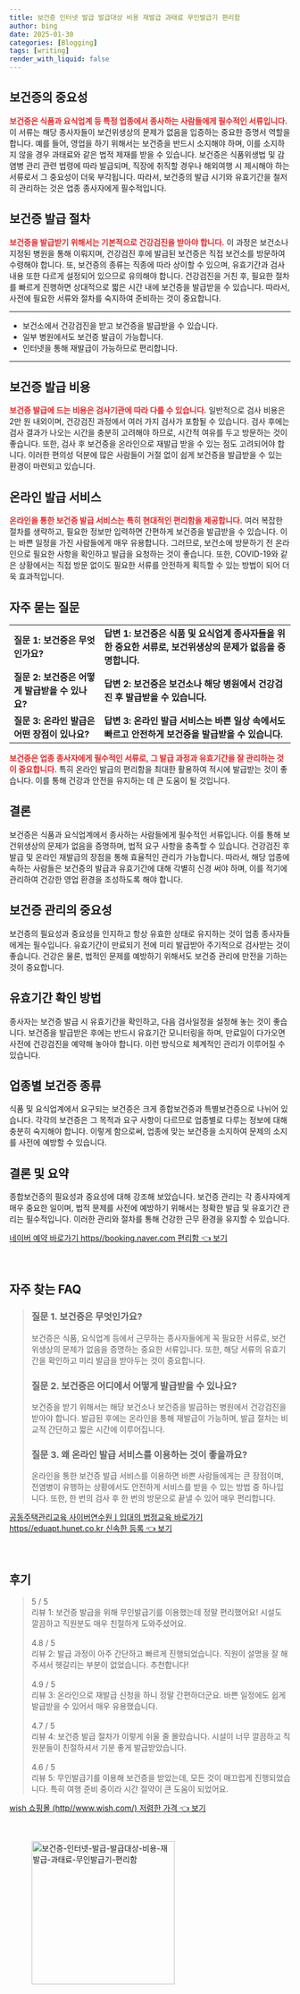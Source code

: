 ```yaml
---
title: 보건증 인터넷 발급 발급대상 비용 재발급 과태료 무인발급기 편리함
author: bing
date: 2025-01-30
categories: [Blogging]
tags: [writing]
render_with_liquid: false
---
```



<h2 id='보건증의 중요성'>보건증의 중요성</h2>

<p><b><span style="color: #ee2323;">보건증은 식품과 요식업계 등 특정 업종에서 종사하는 사람들에게 필수적인 서류입니다.</span></b> 이 서류는 해당 종사자들이 보건위생상의 문제가 없음을 입증하는 중요한 증명서 역할을 합니다. 예를 들어, 영업을 하기 위해서는 보건증을 반드시 소지해야 하며, 이를 소지하지 않을 경우 과태료와 같은 법적 제재를 받을 수 있습니다. 보건증은 식품위생법 및 감염병 관리 관련 법령에 따라 발급되며, 직장에 취직할 경우나 해외여행 시 제시해야 하는 서류로서 그 중요성이 더욱 부각됩니다. 따라서, 보건증의 발급 시기와 유효기간을 철저히 관리하는 것은 업종 종사자에게 필수적입니다.</p>

<h2 id='보건증 발급 절차'>보건증 발급 절차</h2>

<p><b><span style="color: #ee2323;">보건증을 발급받기 위해서는 기본적으로 건강검진을 받아야 합니다.</span></b> 이 과정은 보건소나 지정된 병원을 통해 이뤄지며, 건강검진 후에 발급된 보건증은 직접 보건소를 방문하여 수령해야 합니다. 또, 보건증의 종류는 직종에 따라 상이할 수 있으며, 유효기간과 검사 내용 또한 다르게 설정되어 있으므로 유의해야 합니다. 건강검진을 거친 후, 필요한 절차를 빠르게 진행하면 상대적으로 짧은 시간 내에 보건증을 발급받을 수 있습니다. 따라서, 사전에 필요한 서류와 절차를 숙지하여 준비하는 것이 중요합니다.</p>

<hr />

<ul>
    <li>보건소에서 건강검진을 받고 보건증을 발급받을 수 있습니다.</li>
    <li>일부 병원에서도 보건증 발급이 가능합니다.</li>
    <li>인터넷을 통해 재발급이 가능하므로 편리합니다.</li>
</ul>

<hr />

<h2 id='보건증 발급 비용'>보건증 발급 비용</h2>

<p><b><span style="color: #ee2323;">보건증 발급에 드는 비용은 검사기관에 따라 다를 수 있습니다.</span></b> 일반적으로 검사 비용은 2만 원 내외이며, 건강검진 과정에서 여러 가지 검사가 포함될 수 있습니다. 검사 후에는 검사 결과가 나오는 시간을 충분히 고려해야 하므로, 시간적 여유를 두고 방문하는 것이 좋습니다. 또한, 검사 후 보건증을 온라인으로 재발급 받을 수 있는 점도 고려되어야 합니다. 이러한 편의성 덕분에 많은 사람들이 거절 없이 쉽게 보건증을 발급받을 수 있는 환경이 마련되고 있습니다.</p>

<h2 id='온라인 발급 서비스'>온라인 발급 서비스</h2>

<p><b><span style="color: #ee2323;">온라인을 통한 보건증 발급 서비스는 특히 현대적인 편리함을 제공합니다.</span></b> 여러 복잡한 절차를 생략하고, 필요한 정보만 입력하면 간편하게 보건증을 발급받을 수 있습니다. 이는 바쁜 일정을 가진 사람들에게 매우 유용합니다. 그러므로, 보건소에 방문하기 전 온라인으로 필요한 사항을 확인하고 발급을 요청하는 것이 좋습니다. 또한, COVID-19와 같은 상황에서는 직접 방문 없이도 필요한 서류를 안전하게 획득할 수 있는 방법이 되어 더욱 효과적입니다.</p>

<h2 id='자주 묻는 질문'>자주 묻는 질문</h2>

<table>
    <tr>
        <td><b>질문 1: 보건증은 무엇인가요?</b></td>
        <td><b>답변 1: 보건증은 식품 및 요식업계 종사자들을 위한 중요한 서류로, 보건위생상의 문제가 없음을 증명합니다.</b></td>
    </tr>
    <tr>
        <td><b>질문 2: 보건증은 어떻게 발급받을 수 있나요?</b></td>
        <td><b>답변 2: 보건증은 보건소나 해당 병원에서 건강검진 후 발급받을 수 있습니다.</b></td>
    </tr>
    <tr>
        <td><b>질문 3: 온라인 발급은 어떤 장점이 있나요?</b></td>
        <td><b>답변 3: 온라인 발급 서비스는 바쁜 일상 속에서도 빠르고 안전하게 보건증을 발급받을 수 있습니다.</b></td>
    </tr>
</table>

<p><b><span style="color: #ee2323;">보건증은 업종 종사자에게 필수적인 서류로, 그 발급 과정과 유효기간을 잘 관리하는 것이 중요합니다.</span></b> 특히 온라인 발급의 편리함을 최대한 활용하여 적시에 발급받는 것이 좋습니다. 이를 통해 건강과 안전을 유지하는 데 큰 도움이 될 것입니다.</p>

<h2 id='결론'>결론</h2>

<p>보건증은 식품과 요식업계에서 종사하는 사람들에게 필수적인 서류입니다. 이를 통해 보건위생상의 문제가 없음을 증명하며, 법적 요구 사항을 충족할 수 있습니다. 건강검진 후 발급 및 온라인 재발급의 장점을 통해 효율적인 관리가 가능합니다. 따라서, 해당 업종에 속하는 사람들은 보건증의 발급과 유효기간에 대해 각별히 신경 써야 하며, 이를 적기에 관리하여 건강한 영업 환경을 조성하도록 해야 합니다.</p>

<h2 id='보건증 관리의 중요성'>보건증 관리의 중요성</h2>

<p>보건증의 필요성과 중요성을 인지하고 항상 유효한 상태로 유지하는 것이 업종 종사자들에게는 필수입니다. 유효기간이 만료되기 전에 미리 발급받아 주기적으로 검사받는 것이 좋습니다. 건강은 물론, 법적인 문제를 예방하기 위해서도 보건증 관리에 만전을 기하는 것이 중요합니다.</p>

<h2 id='유효기간 확인 방법'>유효기간 확인 방법</h2>

<p>종사자는 보건증 발급 시 유효기간을 확인하고, 다음 검사일정을 설정해 놓는 것이 좋습니다. 보건증을 발급받은 후에는 반드시 유효기간 모니터링을 하며, 만료일이 다가오면 사전에 건강검진을 예약해 놓아야 합니다. 이런 방식으로 체계적인 관리가 이루어질 수 있습니다.</p>

<h2 id='업종별 보건증 종류'>업종별 보건증 종류</h2>

<p>식품 및 요식업계에서 요구되는 보건증은 크게 종합보건증과 특별보건증으로 나뉘어 있습니다. 각각의 보건증은 그 목적과 요구 사항이 다르므로 업종별로 다루는 정보에 대해 충분히 숙지해야 합니다. 이렇게 함으로써, 업종에 맞는 보건증을 소지하여 문제의 소지를 사전에 예방할 수 있습니다.</p>

<h2 id='결론 및 요약'>결론 및 요약</h2>

<p>종합보건증의 필요성과 중요성에 대해 강조해 보았습니다. 보건증 관리는 각 종사자에게 매우 중요한 일이며, 법적 문제를 사전에 예방하기 위해서는 정확한 발급 및 유효기간 관리는 필수적입니다. 이러한 관리와 절차를 통해 건강한 근무 환경을 유지할 수 있습니다.</p>


<p><a class="click-button" title="네이버 예약 바로가기 https//booking.naver.com 편리함" href="https://blackassets.github.io/posts/%EB%84%A4%EC%9D%B4%EB%B2%84-%EC%98%88%EC%95%BD-%EB%B0%94%EB%A1%9C%EA%B0%80%EA%B8%B0-httpsbooking.naver.com-%ED%8E%B8%EB%A6%AC%ED%95%A8/" rel="dofollow">네이버 예약 바로가기 https//booking.naver.com 편리함 👈 보기</a></p><br>
<h2 id='자주_찾는_FAQ'>자주 찾는 FAQ</h2>
<div itemscope="" itemtype="https://schema.org/FAQPage"> 
<blockquote> 
<div itemscope="" itemprop="mainEntity" itemtype="https://schema.org/Question"> 
<h3 itemprop="name">질문 1. 보건증은 무엇인가요?</h3> 
<div itemscope="" itemprop="acceptedAnswer" itemtype="https://schema.org/Answer"> 
<span itemprop="text"> 
<p>보건증은 식품, 요식업계 등에서 근무하는 종사자들에게 꼭 필요한 서류로, 보건위생상의 문제가 없음을 증명하는 중요한 서류입니다. 또한, 해당 서류의 유효기간을 확인하고 미리 발급을 받아두는 것이 중요합니다.</p> 
</span> 
</div> 
</div> 

<div itemscope="" itemprop="mainEntity" itemtype="https://schema.org/Question"> 
<h3 itemprop="name">질문 2. 보건증은 어디에서 어떻게 발급받을 수 있나요?</h3> 
<div itemscope="" itemprop="acceptedAnswer" itemtype="https://schema.org/Answer"> 
<span itemprop="text"> 
<p>보건증을 받기 위해서는 해당 보건소나 보건증을 발급하는 병원에서 건강검진을 받아야 합니다. 발급된 후에는 온라인을 통해 재발급이 가능하며, 발급 절차는 비교적 간단하고 짧은 시간에 이루어집니다.</p> 
</span> 
</div> 
</div> 

<div itemscope="" itemprop="mainEntity" itemtype="https://schema.org/Question"> 
<h3 itemprop="name">질문 3. 왜 온라인 발급 서비스를 이용하는 것이 좋을까요?</h3> 
<div itemscope="" itemprop="acceptedAnswer" itemtype="https://schema.org/Answer"> 
<span itemprop="text"> 
<p>온라인을 통한 보건증 발급 서비스를 이용하면 바쁜 사람들에게는 큰 장점이며, 전염병이 유행하는 상황에서도 안전하게 서비스를 받을 수 있는 방법 중 하나입니다. 또한, 한 번의 검사 후 한 번의 방문으로 끝낼 수 있어 매우 편리합니다.</p> 
</span> 
</div> 
</div> 

</blockquote> 
</div>
<p><a class="click-button" title="공동주택관리교육 사이버연수원ㅣ입대의 법정교육 바로가기 https//eduapt.hunet.co.kr 신속한 등록" href="https://blackassets.github.io/posts/%EA%B3%B5%EB%8F%99%EC%A3%BC%ED%83%9D%EA%B4%80%EB%A6%AC%EA%B5%90%EC%9C%A1-%EC%82%AC%EC%9D%B4%EB%B2%84%EC%97%B0%EC%88%98%EC%9B%90%E3%85%A3%EC%9E%85%EB%8C%80%EC%9D%98-%EB%B2%95%EC%A0%95%EA%B5%90%EC%9C%A1-%EB%B0%94%EB%A1%9C%EA%B0%80%EA%B8%B0-httpseduapt.hunet.co.kr-%EC%8B%A0%EC%86%8D%ED%95%9C-%EB%93%B1%EB%A1%9D/" rel="dofollow">공동주택관리교육 사이버연수원ㅣ입대의 법정교육 바로가기 https//eduapt.hunet.co.kr 신속한 등록 👈 보기</a></p><br>
<h2 id='후기'>후기</h2>
<div itemscope itemtype="https://schema.org/Product">
  <blockquote>
  <div itemprop="review" itemscope itemtype="https://schema.org/Review">
      <div itemprop="reviewRating" itemscope itemtype="https://schema.org/Rating"> <span itemprop="ratingValue">5</span> / <span itemprop="bestRating">5</span> </div>
      <span itemprop="reviewBody">리뷰 1: 보건증 발급을 위해 무인발급기를 이용했는데 정말 편리했어요! 시설도 깔끔하고 직원분도 매우 친절하게 도와주셨어요.</span>
  </div>
  <br>
  <div itemprop="review" itemscope itemtype="https://schema.org/Review">
      <div itemprop="reviewRating" itemscope itemtype="https://schema.org/Rating"> <span itemprop="ratingValue">4.8</span> / <span itemprop="bestRating">5</span> </div>
      <span itemprop="reviewBody">리뷰 2: 발급 과정이 아주 간단하고 빠르게 진행되었습니다. 직원이 설명을 잘 해주셔서 헷갈리는 부분이 없었습니다. 추천합니다!</span>
  </div>
  <br>
  <div itemprop="review" itemscope itemtype="https://schema.org/Review">
      <div itemprop="reviewRating" itemscope itemtype="https://schema.org/Rating"> <span itemprop="ratingValue">4.9</span> / <span itemprop="bestRating">5</span> </div>
      <span itemprop="reviewBody">리뷰 3: 온라인으로 재발급 신청을 하니 정말 간편하더군요. 바쁜 일정에도 쉽게 발급받을 수 있어서 매우 유용했습니다.</span>
  </div>
  <br>
  <div itemprop="review" itemscope itemtype="https://schema.org/Review">
      <div itemprop="reviewRating" itemscope itemtype="https://schema.org/Rating"> <span itemprop="ratingValue">4.7</span> / <span itemprop="bestRating">5</span> </div>
      <span itemprop="reviewBody">리뷰 4: 보건증 발급 절차가 이렇게 쉬울 줄 몰랐습니다. 시설이 너무 깔끔하고 직원분들이 친절하셔서 기분 좋게 발급받았습니다.</span>
  </div>
  <br>
  <div itemprop="review" itemscope itemtype="https://schema.org/Review">
      <div itemprop="reviewRating" itemscope itemtype="https://schema.org/Rating"> <span itemprop="ratingValue">4.6</span> / <span itemprop="bestRating">5</span> </div>
      <span itemprop="reviewBody">리뷰 5: 무인발급기를 이용해 보건증을 받았는데, 모든 것이 매끄럽게 진행되었습니다. 특히 여행 준비 중이라 시간 절약이 큰 도움이 되었어요.</span>
  </div>
  </blockquote>
</div>
<p><a class="click-button" title="wish 쇼핑몰 (http//www.wish.com/) 저렴한 가격" href="https://blackassets.github.io/posts/wish-%EC%87%BC%ED%95%91%EB%AA%B0-(httpwww.wish.com)-%EC%A0%80%EB%A0%B4%ED%95%9C-%EA%B0%80%EA%B2%A9/" rel="dofollow">wish 쇼핑몰 (http//www.wish.com/) 저렴한 가격 👈 보기</a></p><br>
<figure class="image"><img src="https://blackassets.github.io/assets/img/thumbnail/보건증-인터넷-발급-발급대상-비용-재발급-과태료-무인발급기-편리함.webp" alt="보건증-인터넷-발급-발급대상-비용-재발급-과태료-무인발급기-편리함" width="256" height="256"></figure>